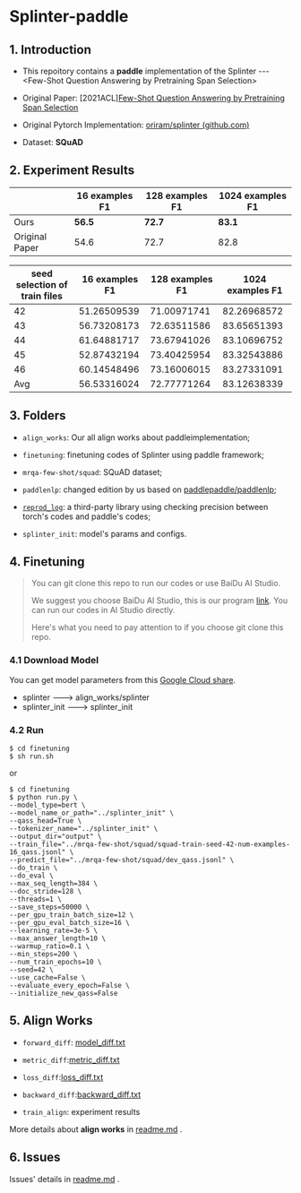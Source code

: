 # Splinter-paddle

## 1. Introduction

- This repoitory contains a **paddle** implementation of the Splinter --- \<Few-Shot Question Answering by Pretraining Span Selection\>

- Original Paper: \[2021ACL\][Few-Shot Question Answering by Pretraining Span Selection](https://arxiv.org/pdf/2101.00438v2.pdf)

- Original Pytorch Implementation: [oriram/splinter (github.com)](https://github.com/oriram/splinter)

- Dataset: **SQuAD**



## 2. Experiment Results

|                | 16 examples F1 | 128 examples F1 | 1024 examples F1 |
| -------------- | -------------- | --------------- | ---------------- |
| Ours           | **56.5**       | **72.7**        | **83.1**         |
| Original Paper | 54.6           | 72.7            | 82.8             |



| seed selection of train files | 16 examples F1 | 128 examples F1 | 1024 examples F1 |
| ----------------------------- | -------------- | --------------- | ---------------- |
| 42                            | 51.26509539    | 71.00971741     | 82.26968572      |
| 43                            | 56.73208173    | 72.63511586     | 83.65651393      |
| 44                            | 61.64881717    | 73.67941026     | 83.10696752      |
| 45                            | 52.87432194    | 73.40425954     | 83.32543886      |
| 46                            | 60.14548496    | 73.16006015     | 83.27331091      |
| Avg                           | 56.53316024    | 72.77771264     | 83.12638339      |


## 3. Folders

- `align_works`: Our all align works about paddleimplementation;

- `finetuning`: finetuning codes of Splinter using paddle framework;

- `mrqa-few-shot/squad`: SQuAD dataset;
- `paddlenlp`: changed edition by us based on [paddlepaddle/paddlenlp](https://github.com/PaddlePaddle/PaddleNLP);

- [`reprod_log`](https://github.com/WenmuZhou/reprod_log/blob/master/README.md): a third-party library using checking precision between torch's codes and paddle's codes;
- `splinter_init`: model's params and configs.



## 4. Finetuning

> You can git clone this repo to run our codes or use BaiDu AI Studio. 
>
> We suggest you choose BaiDu AI Studio, this is our program [link](https://aistudio.baidu.com/aistudio/projectdetail/2503997?shared=1). You can run our codes in AI Studio directly. 
>
> Here's what you need to pay attention to if you choose git clone this repo.

### 4.1 Download Model

You can get model parameters from this [Google Cloud share](https://drive.google.com/drive/folders/1RT9NvOMpmsfIV-q3jXksImV4aqz-gPQN?usp=sharing). 

- splinter ---> align_works/splinter
- splinter_init ---> splinter_init



### 4.2 Run

```shell
$ cd finetuning
$ sh run.sh
```

or

```shell
$ cd finetuning
$ python run.py \
--model_type=bert \
--model_name_or_path="../splinter_init" \
--qass_head=True \
--tokenizer_name="../splinter_init" \
--output_dir="output" \
--train_file="../mrqa-few-shot/squad/squad-train-seed-42-num-examples-16_qass.jsonl" \
--predict_file="../mrqa-few-shot/squad/dev_qass.jsonl" \
--do_train \
--do_eval \
--max_seq_length=384 \
--doc_stride=128 \
--threads=1 \
--save_steps=50000 \
--per_gpu_train_batch_size=12 \
--per_gpu_eval_batch_size=16 \
--learning_rate=3e-5 \
--max_answer_length=10 \
--warmup_ratio=0.1 \
--min_steps=200 \
--num_train_epochs=10 \
--seed=42 \
--use_cache=False \
--evaluate_every_epoch=False \
--initialize_new_qass=False
```



## 5. Align Works

- `forward_diff`: [model_diff.txt](https://github.com/ncpaddle/splinter-paddlepaddle/blob/main/align_works/1_check_forward/log_diff/model_diff.txt)

- `metric_diff`:[metric_diff.txt](https://github.com/ncpaddle/splinter-paddlepaddle/blob/main/align_works/3_check_metric/log_diff/metric_diff.txt)
- `loss_diff`:[loss_diff.txt](https://github.com/ncpaddle/splinter-paddlepaddle/blob/main/align_works/4_check_loss/log_diff/loss_diff.txt)
- `backward_diff`:[backward_diff.txt](https://github.com/ncpaddle/splinter-paddlepaddle/blob/main/align_works/5-7-8_check_optim-norm-backward/log_diff/loss_diff.txt)
- `train_align`: experiment results

More details about **align works** in [readme.md](https://github.com/ncpaddle/splinter-paddlepaddle/tree/main/align_works#%E5%AF%B9%E9%BD%90%E5%B7%A5%E4%BD%9C%E8%AF%B4%E6%98%8E) .

## 6. Issues

Issues' details  in [readme.md](https://github.com/ncpaddle/splinter-paddlepaddle/blob/main/question.md) .

